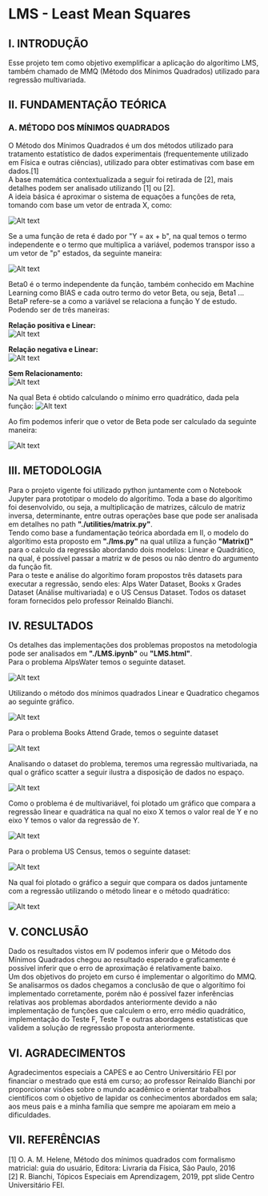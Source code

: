 # LMS - Least Mean Squares #

## I.	 INTRODUÇÃO ##
Esse projeto tem como objetivo exemplificar a aplicação do algorítimo LMS, também chamado de MMQ (Método dos 
Mínimos Quadrados) utilizado para regressão multivariada.

## II.	FUNDAMENTAÇÃO TEÓRICA ##

### A.	MÉTODO DOS MÍNIMOS QUADRADOS ###
O Método dos Mínimos Quadrados é um dos métodos utilizado para tratamento estatístico de dados experimentais (frequentemente
utilizado em Física e outras ciências), utilizado para obter estimativas com base em dados.[1]<br>
A base matemática contextualizada a seguir foi retirada de [2], mais detalhes podem ser analisado utilizando [1] ou [2].<br>
A ideia básica é aproximar o sistema de equações a funções de reta, tomando com base um vetor de entrada X, como:

![Alt text](images/lms-eq1.png?)

Se a uma função de reta é dado por "Y = ax + b", na qual temos o termo independente e o termo que multiplica a variável,
podemos transpor isso a um vetor de "p" estados, da seguinte maneira:

![Alt text](images/lms-eq2.png?)

Beta0 é o termo independente da função, também conhecido em Machine Learning como BIAS e cada outro termo do vetor Beta,
ou seja, Beta1 ... BetaP refere-se a como a variável se relaciona a função Y de estudo. Podendo ser de três maneiras:

<b>Relação positiva e Linear:</b><br>
 ![Alt text](images/lms-graph-01.png?)<br>

<b>Relação negativa e Linear:</b> <br>
 ![Alt text](images/lms-graph-02.png?)<br>
 
 <b>Sem Relacionamento:</b><br>
 ![Alt text](images/lms-graph-03.png?)<br>
 
Na qual Beta é obtido calculando o mínimo erro quadrático, dada pela função:
![Alt text](images/lms-eq3.png?)

Ao fim podemos inferir que o vetor de Beta pode ser calculado da seguinte maneira:

![Alt text](images/lms-eq4.png?)

## III.	METODOLOGIA ##
Para o projeto vigente foi utilizado python juntamente com o Notebook Jupyter para prototipar o modelo do
algorítimo. Toda a base do algorítimo foi desenvolvido, ou seja, a multiplicação de matrizes, cálculo de 
matriz inversa, determinante, entre outras operações base que pode ser analisada em detalhes no path
<b>"./utilities/matrix.py"</b>.<br>
Tendo como base a fundamentação teórica abordada em II, o modelo do algorítimo esta proposto em <b>"./lms.py"</b>
na qual utiliza a função <b>"Matrix()"</b> para o calculo da regressão abordando dois modelos: Linear e Quadrático,
na qual, é possível passar a matriz w de pesos ou não dentro do argumento da função fit.<br>
Para o teste e análise do algorítimo foram propostos três datasets para executar a regressão, sendo eles:
Alps Water Dataset, Books x Grades Dataset (Análise multivariada) e o US Census Dataset. Todos os dataset
foram fornecidos pelo professor Reinaldo Bianchi.

## IV. RESULTADOS ##
Os detalhes das implementações dos problemas propostos na metodologia pode ser analisados em <b>"./LMS.ipynb"</b> 
ou <b>"LMS.html"</b>.<br>
Para o problema AlpsWater temos o seguinte dataset.

![Alt text](images/alpswater-dataset.png?)

Utilizando o método dos mínimos quadrados Linear e Quadratico chegamos ao seguinte gráfico.

![Alt text](images/alpswater-graph-lms.png?)

Para o problema Books Attend Grade, temos o seguinte dataset

![Alt text](images/books-attend-grade-dataset.png?)

Analisando o dataset do problema, teremos uma regressão multivariada, na qual o gráfico scatter a seguir
ilustra a disposição de dados no espaço.

![Alt text](images/books-attend-grade-scatter-plot.png?)

Como o problema é de multivariável, foi plotado um gráfico que compara a regressão linear e quadrática na qual
no eixo X temos o valor real de Y e no eixo Y temos o valor da regressão de Y.

![Alt text](images/books-attend-grade-lms.png?)

Para o problema US Census, temos o seguinte dataset:

![Alt text](images/us-census-dataset.png?)

Na qual foi plotado o gráfico a seguir que compara os dados juntamente com a regressão utilizando o método linear
e o método quadrático:

![Alt text](images/us-census-lms.png?)

## V. CONCLUSÃO ##
Dado os resultados vistos em IV podemos inferir que o Método dos Mínimos Quadrados chegou ao resultado esperado e
graficamente é possível inferir que o erro de aproximação é relativamente baixo.<br>
Um dos objetivos do projeto em curso é implementar o algorítimo do MMQ. Se analisarmos os dados chegamos a conclusão de 
que o algorítimo foi implementado corretamente, porém não é possível fazer inferências relativas aos problemas abordados 
anteriormente devido a não implementação de funções que calculem o erro, erro médio quadrático, implementação do Teste F,
Teste T e outras abordagens estatísticas que validem a solução de regressão proposta anteriormente.

## VI. AGRADECIMENTOS ##

Agradecimentos especiais a CAPES e ao Centro Universitário FEI por financiar o mestrado que está em curso; 
ao professor Reinaldo Bianchi por proporcionar visões sobre o mundo acadêmico e orientar trabalhos científicos 
com o objetivo de lapidar os conhecimentos abordados em sala; aos meus pais e a minha família que sempre me 
apoiaram em meio a dificuldades.

## VII. REFERÊNCIAS ##

[1]	O. A. M. Helene, Método dos mínimos quadrados com formalismo matricial: guia do usuário, Editora: Livraria da Física, São Paulo, 2016<br>
[2]	R. Bianchi, Tópicos Especiais em Aprendizagem, 2019, ppt slide Centro Universitário FEI.